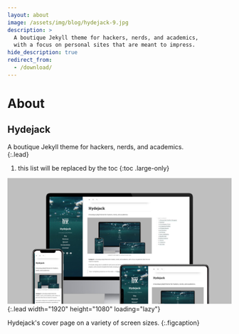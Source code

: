 ```yaml
---
layout: about
image: /assets/img/blog/hydejack-9.jpg
description: >
  A boutique Jekyll theme for hackers, nerds, and academics,
  with a focus on personal sites that are meant to impress.
hide_description: true
redirect_from:
  - /download/
---
```


# About

<!--author-->

## Hydejack

A boutique Jekyll theme for hackers, nerds, and academics.  
{:.lead}

1. this list will be replaced by the toc
{:toc .large-only}

![Screenshot](/assets/img/blog/hydejack-9.jpg){:.lead width="1920" height="1080" loading="lazy"}

Hydejack's cover page on a variety of screen sizes.
{:.figcaption}
